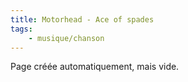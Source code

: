 ```yaml
---
title: Motorhead - Ace of spades
tags:
    - musique/chanson
---
```


Page créée automatiquement, mais vide.
